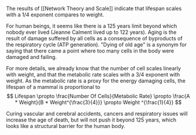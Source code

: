 


The results of [[Network Theory and Scale]] indicate that lifespan scales with a 1/4 exponent compares to weight.

For human beings, it seems like there is a 125 years limit beyond which nobody ever lived (Jeanne Calment lived up to 122 years). Aging is the result of damage suffered by all cells as a consequence of byproducts of the respiratory cycle (ATP generation). "Dying of old age" is a synonym for saying that there came a point where too many cells in the body were damaged and failing. 

For more details, we already know that the number of cell scales linearly with weight, and that the metabolic rate scales with a 3/4 exponent with weight. As the metabolic rate is a proxy for the energy damaging cells, the lifespan of a mammal is proportional to 
$$
Lifespan \propto \frac{Number Of Cells}{Metabolic Rate} \propto \frac{A * Weight}{B * Weight^{\frac{3}{4}}} \propto  Weight ^{\frac{1}{4}}
$$


Curing vascular and cerebral accidents, cancers and respiratory issues will increase the age of death, but will not push it beyond 125 years, which looks like a structural barrier for the human body.